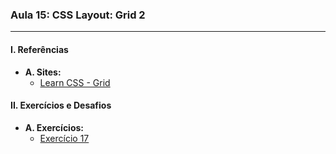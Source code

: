 ### **Aula 15: CSS Layout: Grid 2**

---

#### **I. Referências**

- **A. Sites:**
  - [Learn CSS - Grid](https://web.dev/learn/css/grid/)

#### **II. Exercícios e Desafios**

- **A. Exercícios:**
    - [Exercício 17](../exercicios/exercicio-017/)


